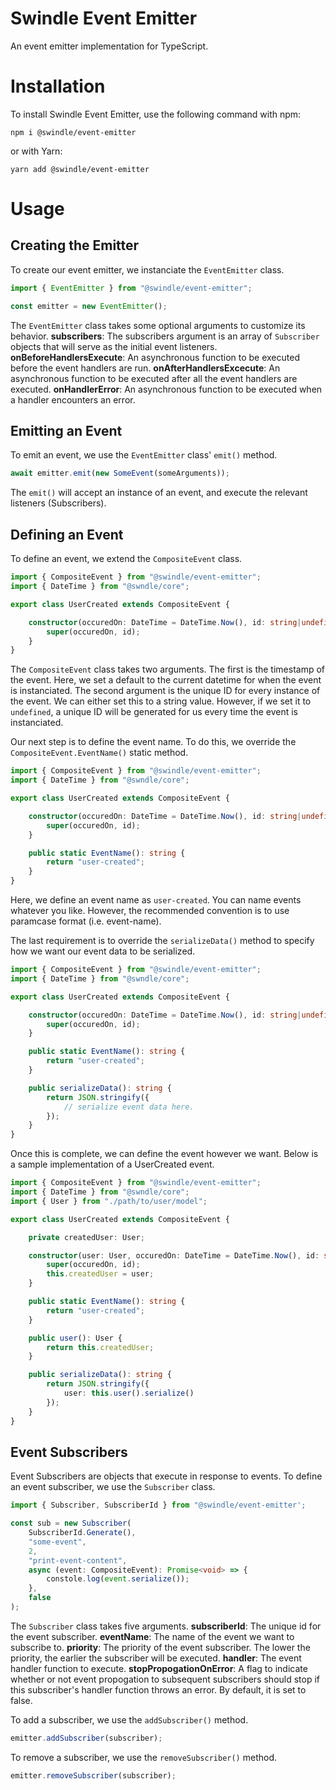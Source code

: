 # Swindle Event Emitter
An event emitter implementation for TypeScript.

# Installation
To install Swindle Event Emitter, use the following command with npm:
```
npm i @swindle/event-emitter
```
or with Yarn:
```
yarn add @swindle/event-emitter
```
# Usage
## Creating the Emitter
To create our event emitter, we instanciate the `EventEmitter` class.
```ts
import { EventEmitter } from "@swindle/event-emitter";

const emitter = new EventEmitter();
```
The `EventEmitter` class takes some optional arguments to customize its behavior.
**subscribers**: The subscribers argument is an array of `Subscriber` objects that will serve as the initial event listeners.
**onBeforeHandlersExecute**: An asynchronous function to be executed before the event handlers are run.
**onAfterHandlersExcecute**: An asynchronous function to be executed after all the event handlers are executed.
**onHandlerError**: An asynchronous function to be executed when a handler encounters an error.

## Emitting an Event
To emit an event, we use the `EventEmitter` class' `emit()` method.
```ts
await emitter.emit(new SomeEvent(someArguments));
```
The `emit()` will accept an instance of an event, and execute the relevant listeners (Subscribers). 

## Defining an Event
To define an event, we extend the `CompositeEvent` class.
```ts
import { CompositeEvent } from "@swindle/event-emitter";
import { DateTime } from "@swndle/core";

export class UserCreated extends CompositeEvent {

    constructor(occuredOn: DateTime = DateTime.Now(), id: string|undefined = undefined) {
        super(occuredOn, id);
    }
}
```
The `CompositeEvent` class takes two arguments. The first is the timestamp of the event. Here, we set a default to the current datetime for when the event is instanciated. The second argument is the unique ID for every instance of the event. We can either set this to a string value. However, if we set it to `undefined`, a unique ID will be generated for us every time the event is instanciated.

Our next step is to define the event name. To do this, we override the `CompositeEvent.EventName()` static method.
```ts
import { CompositeEvent } from "@swindle/event-emitter";
import { DateTime } from "@swndle/core";

export class UserCreated extends CompositeEvent {

    constructor(occuredOn: DateTime = DateTime.Now(), id: string|undefined = undefined) {
        super(occuredOn, id);
    }

    public static EventName(): string {
        return "user-created";
    }
}
```
Here, we define an event name as `user-created`. You can name events whatever you like. However, the recommended convention is to use paramcase format (i.e. event-name). 

The last requirement is to override the `serializeData()` method to specify how we want our event data to be serialized.
```ts
import { CompositeEvent } from "@swindle/event-emitter";
import { DateTime } from "@swndle/core";

export class UserCreated extends CompositeEvent {

    constructor(occuredOn: DateTime = DateTime.Now(), id: string|undefined = undefined) {
        super(occuredOn, id);
    }

    public static EventName(): string {
        return "user-created";
    }

    public serializeData(): string {
        return JSON.stringify({
            // serialize event data here.
        });
    }
}
```
Once this is complete, we can define the event however we want. Below is a sample implementation of a UserCreated event.
```ts
import { CompositeEvent } from "@swindle/event-emitter";
import { DateTime } from "@swndle/core";
import { User } from "./path/to/user/model";

export class UserCreated extends CompositeEvent {

    private createdUser: User;

    constructor(user: User, occuredOn: DateTime = DateTime.Now(), id: string|undefined = undefined) {
        super(occuredOn, id);
        this.createdUser = user;
    }

    public static EventName(): string {
        return "user-created";
    }

    public user(): User {
        return this.createdUser;
    }

    public serializeData(): string {
        return JSON.stringify({
            user: this.user().serialize()
        });
    }
}
```
## Event Subscribers
Event Subscribers are objects that execute in response to events. To define an event subscriber, we use the `Subscriber` class.
```ts
import { Subscriber, SubscriberId } from "@swindle/event-emitter';

const sub = new Subscriber(
    SubscriberId.Generate(),
    "some-event",
    2,
    "print-event-content",
    async (event: CompositeEvent): Promise<void> => {
        constole.log(event.serialize());
    },
    false
);
```
The `Subscriber` class takes five arguments.
**subscriberId**: The unique id for the event subscriber.
**eventName**: The name of the event we want to subscribe to.
**priority**: The priority of the event subscriber. The lower the priority, the earlier the subscriber will be executed.
**handler**: The event handler function to execute.
**stopPropogationOnError**: A flag to indicate whether or not event propogation to subsequent subscribers should stop if this subscriber's handler function throws an error. By default, it is set to false.

To add a subscriber, we use the `addSubscriber()` method.
```ts
emitter.addSubscriber(subscriber);
```

To remove a subscriber, we use the `removeSubscriber()` method.
```ts
emitter.removeSubscriber(subscriber);
```